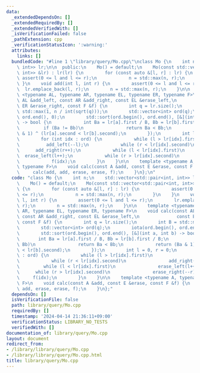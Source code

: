 ```yaml
---
data:
  _extendedDependsOn: []
  _extendedRequiredBy: []
  _extendedVerifiedWith: []
  _isVerificationFailed: false
  _pathExtension: cpp
  _verificationStatusIcon: ':warning:'
  attributes:
    links: []
  bundledCode: "#line 1 \"library/query/Mo.cpp\"\nclass Mo {\n    int n;\n    std::vector<std::pair<int,\
    \ int>> lr;\n\n  public:\n    Mo() = default;\n    Mo(const std::vector<std::pair<int,\
    \ int>> &lr) : lr(lr) {\n        for (const auto &[l, r] : lr) {\n           \
    \ assert(0 <= l and l <= r);\n            n = std::max(n, r);\n        }\n   \
    \ }\n    void add(int l, int r) {\n        assert(0 <= l and l <= r);\n      \
    \  lr.emplace_back(l, r);\n        n = std::max(n, r);\n    }\n\n    template\
    \ <typename AL, typename AR, typename EL, typename ER, typename F>\n    void calc(const\
    \ AL &add_left, const AR &add_right, const EL &erase_left,\n              const\
    \ ER &erase_right, const F &f) {\n        int q = lr.size();\n        int B =\
    \ std::max(1, n / int(sqrt(q)));\n        std::vector<int> ord(q);\n        iota(ord.begin(),\
    \ ord.end(), 0);\n        std::sort(ord.begin(), ord.end(), [&](int a, int b)\
    \ -> bool {\n            int Ba = lr[a].first / B, Bb = lr[b].first / B;\n   \
    \         if (Ba != Bb)\n                return Ba < Bb;\n            return (Ba\
    \ & 1) ^ (lr[a].second < lr[b].second);\n        });\n        int l = 0, r = 0;\n\
    \        for (int idx : ord) {\n            while (l > lr[idx].first)\n      \
    \          add_left(--l);\n            while (r < lr[idx].second)\n          \
    \      add_right(r++);\n            while (l < lr[idx].first)\n              \
    \  erase_left(l++);\n            while (r > lr[idx].second)\n                erase_right(--r);\n\
    \            f(idx);\n        }\n    }\n\n    template <typename A, typename E,\
    \ typename F>\n    void calc(const A &add, const E &erase, const F &f) {\n   \
    \     calc(add, add, erase, erase, f);\n    }\n};\n"
  code: "class Mo {\n    int n;\n    std::vector<std::pair<int, int>> lr;\n\n  public:\n\
    \    Mo() = default;\n    Mo(const std::vector<std::pair<int, int>> &lr) : lr(lr)\
    \ {\n        for (const auto &[l, r] : lr) {\n            assert(0 <= l and l\
    \ <= r);\n            n = std::max(n, r);\n        }\n    }\n    void add(int\
    \ l, int r) {\n        assert(0 <= l and l <= r);\n        lr.emplace_back(l,\
    \ r);\n        n = std::max(n, r);\n    }\n\n    template <typename AL, typename\
    \ AR, typename EL, typename ER, typename F>\n    void calc(const AL &add_left,\
    \ const AR &add_right, const EL &erase_left,\n              const ER &erase_right,\
    \ const F &f) {\n        int q = lr.size();\n        int B = std::max(1, n / int(sqrt(q)));\n\
    \        std::vector<int> ord(q);\n        iota(ord.begin(), ord.end(), 0);\n\
    \        std::sort(ord.begin(), ord.end(), [&](int a, int b) -> bool {\n     \
    \       int Ba = lr[a].first / B, Bb = lr[b].first / B;\n            if (Ba !=\
    \ Bb)\n                return Ba < Bb;\n            return (Ba & 1) ^ (lr[a].second\
    \ < lr[b].second);\n        });\n        int l = 0, r = 0;\n        for (int idx\
    \ : ord) {\n            while (l > lr[idx].first)\n                add_left(--l);\n\
    \            while (r < lr[idx].second)\n                add_right(r++);\n   \
    \         while (l < lr[idx].first)\n                erase_left(l++);\n      \
    \      while (r > lr[idx].second)\n                erase_right(--r);\n       \
    \     f(idx);\n        }\n    }\n\n    template <typename A, typename E, typename\
    \ F>\n    void calc(const A &add, const E &erase, const F &f) {\n        calc(add,\
    \ add, erase, erase, f);\n    }\n};"
  dependsOn: []
  isVerificationFile: false
  path: library/query/Mo.cpp
  requiredBy: []
  timestamp: '2024-04-14 21:36:11+09:00'
  verificationStatus: LIBRARY_NO_TESTS
  verifiedWith: []
documentation_of: library/query/Mo.cpp
layout: document
redirect_from:
- /library/library/query/Mo.cpp
- /library/library/query/Mo.cpp.html
title: library/query/Mo.cpp
---
```

